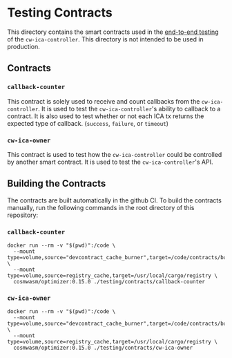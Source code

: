 # Testing Contracts

This directory contains the smart contracts used in the [end-to-end testing](../e2e/Readme.md) of the `cw-ica-controller`. This directory is not intended to be used in production.

## Contracts

### `callback-counter`

This contract is solely used to receive and count callbacks from the `cw-ica-controller`. It is used to test the `cw-ica-controller`'s ability to callback to a contract.
It is also used to test whether or not each ICA tx returns the expected type of callback. (`success`, `failure`, or `timeout`)

### `cw-ica-owner`

This contract is used to test how the `cw-ica-controller` could be controlled by another smart contract. It is used to test the `cw-ica-controller`'s API.

## Building the Contracts

The contracts are built automatically in the github CI. To build the contracts manually, run the following commands in the root directory of this repository:

### `callback-counter`

```text
docker run --rm -v "$(pwd)":/code \
  --mount type=volume,source="devcontract_cache_burner",target=/code/contracts/burner/target \
  --mount type=volume,source=registry_cache,target=/usr/local/cargo/registry \
  cosmwasm/optimizer:0.15.0 ./testing/contracts/callback-counter
```

### `cw-ica-owner`

```text
docker run --rm -v "$(pwd)":/code \
  --mount type=volume,source="devcontract_cache_burner",target=/code/contracts/burner/target \
  --mount type=volume,source=registry_cache,target=/usr/local/cargo/registry \
  cosmwasm/optimizer:0.15.0 ./testing/contracts/cw-ica-owner
```
